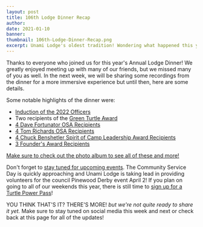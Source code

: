 ```yaml
---
layout: post
title: 106th Lodge Dinner Recap
author:
date: 2021-01-10
banner:
thumbnail: 106th-Lodge-Dinner-Recap.png
excerpt: Unami Lodge's oldest tradition! Wondering what happened this year?
---
```


Thanks to everyone who joined us for this year's Annual Lodge Dinner! We greatly enjoyed meeting up with many of our friends, but we missed many of you as well. In the next week, we will be sharing some recordings from the dinner for a more immersive experience but until then, here are some details.

Some notable highlights of the dinner were:

- [Induction of the 2022 Officers](/officers/)
- Two recipients of the [Green Turtle Award](/history/awards/green-turtle)
- [4 Dave Fortunator OSA Recipients](/history/awards/adult-osa)
- [4 Tom Richards OSA Recipients](/history/awards/youth-osa)
- [4 Chuck Benshetler Spirit of Camp Leadership Award Recipients](/history/awards/camp-leadership)
- [3 Founder's Award Recipients](/history/awards/founders)

[Make sure to check out the photo album to see all of these and more!](https://flic.kr/s/aHBqjzy5AJ)

Don't forget to [stay tuned for upcoming events](/calendar). The Community Service Day is quickly approaching and Unami Lodge is taking lead in providing volunteers for the council Pinewood Derby event April 2! If you plan on going to all of our weekends this year, there is still time to [sign up for a Turtle Power Pass](https://scoutingevent.com/525-22TP)!

YOU THINK THAT'S IT? THERE'S MORE! *but we're not quite ready to share it yet.* Make sure to stay tuned on social media this week and next or check back at this page for all of the updates!
